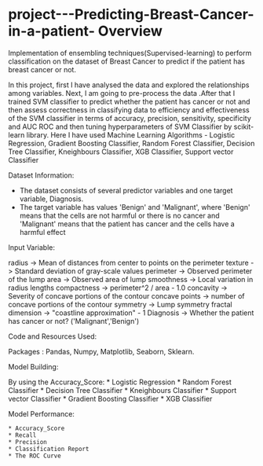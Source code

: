 # project---Predicting-Breast-Cancer-in-a-patient- Overview

Implementation of ensembling techniques(Supervised-learning) to perform classification on the dataset of Breast Cancer to predict if the patient has breast cancer or not.

In this project, first I have analysed the  data and explored the relationships among  variables. Next, I am going to pre-process the data .After that I trained SVM classifier to predict whether the patient has cancer or not  and then  assess correctness in classifying data  to efficiency and effectiveness of the SVM classifier in terms of accuracy, precision, sensitivity, specificity and AUC ROC and then tuning  hyperparameters of SVM Classifier  by  scikit-learn library. Here I have used Machine Learning Algorithms - Logistic Regression, Gradient Boosting Classifier, Random Forest Classifier, Decision Tree Classifier, Kneighbours Classifier, XGB Classifier, Support vector Classifier


Dataset Information:

 * The dataset consists of several predictor variables and one target variable, Diagnosis.
 *  The target variable has values 'Benign' and 'Malignant', where 'Benign' means that the cells are not harmful or there is no cancer and 'Malignant' means that the patient has cancer and the cells have a harmful effect 
 
 Input Variable:
 
radius              ->  Mean of distances from center to points on the perimeter 
texture             -> Standard deviation of gray-scale values 
perimeter           -> Observed perimeter of the lump 
area                -> Observed area of lump 
smoothness          -> Local variation in radius lengths 
compactness         -> perimeter^2 / area - 1.0 
concavity           -> Severity of concave portions of the contour 
concave points      -> number of concave portions of the contour 
symmetry            -> Lump symmetry
fractal dimension   -> "coastline approximation" - 1
Diagnosis           -> Whether the patient has cancer or not? ('Malignant','Benign')


Code and Resources Used:

Packages : Pandas, Numpy, Matplotlib, Seaborn, Sklearn.



Model Building:

By using the Accuracy_Score:
                * Logistic Regression
                * Random Forest Classifier
                * Decision Tree Classifier
                * Kneighbours Classifier
                * Support vector Classifier
                * Gradient Boosting Classifier
                * XGB Classifier
                 
                 
                 
Model Performance:


    * Accuracy_Score
    * Recall
    * Precision
    * Classification Report
    * The ROC Curve
                 
                 


